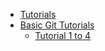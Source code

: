 * [Tutorials]()
* [Basic Git Tutorials](basic_git_main.md)
  * [Tutorial 1 to 4](basic_git_1to4.md)
